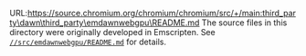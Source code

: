 URL:https://source.chromium.org/chromium/chromium/src/+/main:third_party\dawn\third_party\emdawnwebgpu\README.md
The source files in this directory were originally developed in Emscripten.
See [`//src/emdawnwebgpu/README.md`](../../src/emdawnwebgpu/README.md)
for details.
